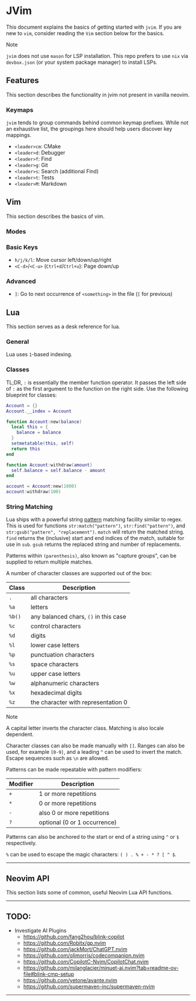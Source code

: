 # JVim

This document explains the basics of getting started with `jvim`. If you are new
to `vim`, consider reading the `Vim` section below for the basics.

> [!NOTE]
> `jvim` does not use `mason` for LSP installation. This repo prefers to use
> `nix` via `devbox.json` (or your system package manager) to install LSPs.

## Features

This section describes the functionality in jvim not present in vanilla neovim.

### Keymaps

`jvim` tends to group commands behind common keymap prefixes. While not an
exhaustive list, the groupings here should help users discover key mappings.

- `<leader>cm`: CMake
- `<leader>d`: Debugger
- `<leader>f`: Find
- `<leader>g`: Git
- `<leader>s`: Search (additional Find)
- `<leader>t`: Tests
- `<leader>M`: Markdown

## Vim

This section describes the basics of vim.

### Modes

### Basic Keys
- `h/j/k/l`: Move cursor left/down/up/right
- `<C-d>`/`<C-u>` (`Ctrl+d`/`Ctrl+u`): Page down/up

### Advanced

- `]`: Go to next occurrence of `<something>` in the file (`[` for previous)

## Lua

This section serves as a desk reference for lua.

### General

Lua uses `1`-based indexing.

### Classes

TL;DR, `:` is essentially the member function operator. It passes the left side
of `:` as the first argument to the function on the right side. Use the
following blueprint for classes:

```lua
Account = {}
Account.__index = Account

function Account:new(balance)
  local this = {
    balance = balance
  }
  setmetatable(this, self)
  return this
end

function Account:withdraw(amount)
  self.balance = self.balance - amount
end

account = Account:new(1000)
account:withdraw(100)
```

### String Matching

Lua ships with a powerful string [pattern] matching facility similar to regex.
This is used for functions `str:match("pattern")`, `str:find("pattern")`, and
`str:gsub("pattern", "replacement")`. `match` will return the matched string.
`find` returns the (inclusive) start and end indices of the match, suitable for
use in `sub`. `gsub` returns the replaced string and number of replacements.

Patterns within `(parenthesis)`, also known as "capture groups", can be
supplied to return multiple matches. 

A number of character classes are supported out of the box:

| Class  | Description                           |
| ------ | ------------------------------------- |
| `.`    | all characters                        |
| `%a`   | letters                               |
| `%b()` | any balanced chars, `()` in this case |
| `%c`   | control characters                    |
| `%d`   | digits                                |
| `%l`   | lower case letters                    |
| `%p`   | punctuation characters                |
| `%s`   | space characters                      |
| `%u`   | upper case letters                    |
| `%w`   | alphanumeric characters               |
| `%x`   | hexadecimal digits                    |
| `%z`   | the character with representation 0   |

> [!NOTE]
> A capital letter inverts the character class.
> Matching is also locale dependent.

Character classes can also be made manually with `[]`. Ranges can also be used,
for example `[0-9]`, and a leading `^` can be used to invert the match. Escape
sequences such as `\n` are allowed.

Patterns can be made repeatable with pattern modifiers:

| Modifier | Description                  |
| -------- | ---------------------------- |
| `+`      | 1 or more repetitions        |
| `*`      | 0 or more repetitions        |
| `-`      | also 0 or more repetitions   |
| `?`      | optional (0 or 1 occurrence) |

Patterns can also be anchored to the start or end of a string using `^` or `$`
respectively.

`%` can be used to escape the magic characters: `( ) . % + - * ? [ ^ $`.

--------------------------------------------------------------------------------

## Neovim API

This section lists some of common, useful Neovim Lua API functions.

--------------------------------------------------------------------------------

## TODO:

- Investigate AI Plugins
    - https://github.com/fang2hou/blink-copilot
    - https://github.com/Robitx/gp.nvim
    - https://github.com/jackMort/ChatGPT.nvim
    - https://github.com/olimorris/codecompanion.nvim
    - https://github.com/CopilotC-Nvim/CopilotChat.nvim
    - https://github.com/milanglacier/minuet-ai.nvim?tab=readme-ov-file#blink-cmp-setup
    - https://github.com/yetone/avante.nvim
    - https://github.com/supermaven-inc/supermaven-nvim

--------------------------------------------------------------------------------

[pattern]: https://www.lua.org/pil/20.2.html

